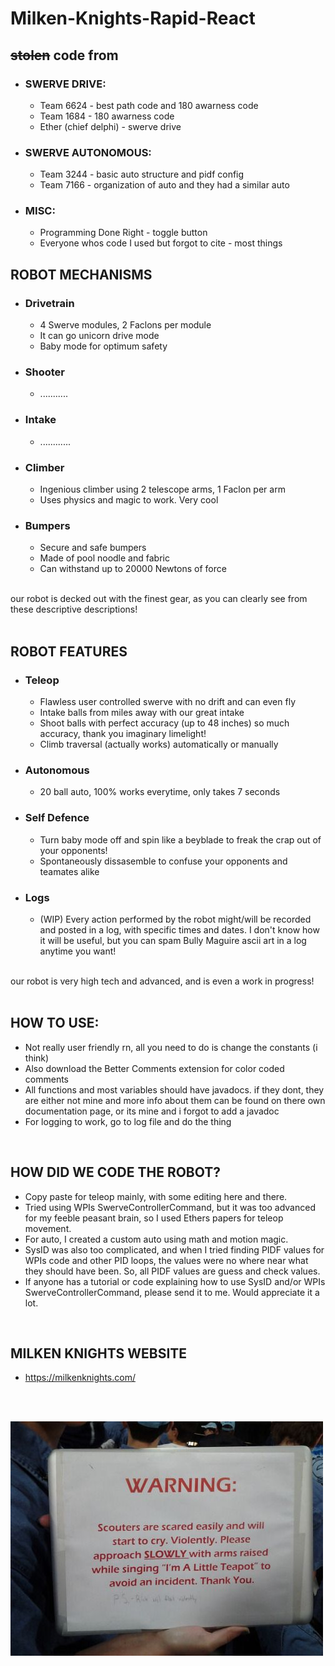 # Milken-Knights-Rapid-React
## ~~stolen~~ code from
- ### SWERVE DRIVE:
     - Team 6624 - best path code and 180 awarness code
     - Team 1684 - 180 awarness code
     - Ether (chief delphi) - swerve drive  
- ### SWERVE AUTONOMOUS:
     - Team 3244 - basic auto structure and pidf config
     - Team 7166 - organization of auto and they had a similar auto
- ### MISC:
     - Programming Done Right - toggle button
     - Everyone whos code I used but forgot to cite - most things

## ROBOT MECHANISMS
- ### Drivetrain
     - 4 Swerve modules, 2 Faclons per module
     - It can go unicorn drive mode
     - Baby mode for optimum safety
- ### Shooter
     - ...........
- ### Intake
     - ............
- ### Climber
     - Ingenious climber using 2 telescope arms, 1 Faclon per arm
     - Uses physics and magic to work. Very cool
- ### Bumpers
     - Secure and safe bumpers
     - Made of pool noodle and fabric
     - Can withstand up to 20000 Newtons of force
<br/>
our robot is decked out with the finest gear, as you can clearly see from these descriptive descriptions!
<br/>
<br/>

## ROBOT FEATURES
- ### Teleop
     - Flawless user controlled swerve with no drift and can even fly
     - Intake balls from miles away with our great intake
     - Shoot balls with perfect accuracy (up to 48 inches) so much accuracy, thank you imaginary limelight!
     - Climb traversal (actually works) automatically or manually
- ### Autonomous
     - 20 ball auto, 100% works everytime, only takes 7 seconds
- ### Self Defence
     - Turn baby mode off and spin like a beyblade to freak the crap out of your opponents!
     - Spontaneously dissasemble to confuse your opponents and teamates alike
- ### Logs
     - (WIP) Every action performed by the robot might/will be recorded and posted in a log, with specific times and dates. I don't know how it will be useful, but you can spam Bully Maguire ascii art in a log anytime you want! 
<br/>
our robot is very high tech and advanced, and is even a work in progress!
<br/>
<br/>

## HOW TO USE:
- Not really user friendly rn, all you need to do is change the constants (i think)
- Also download the Better Comments extension for color coded comments
- All functions and most variables should have javadocs. if they dont, they are either not mine and more info about them can be found on there own documentation page, or its mine and i forgot to add a javadoc
- For logging to work, go to log file and do the thing
<br/>

## HOW DID WE CODE THE ROBOT?
- Copy paste for teleop mainly, with some editing here and there.
- Tried using WPIs SwerveControllerCommand, but it was too advanced for my feeble peasant brain, so I used Ethers papers for teleop movement.
- For auto, I created a custom auto using math and motion magic.
- SysID was also too complicated, and when I tried finding PIDF values for WPIs code and other PID loops, the values were no where near what they should have been. So, all PIDF values are guess and check values.
- If anyone has a tutorial or code explaining how to use SysID and/or WPIs SwerveControllerCommand, please send it to me. Would appreciate it a lot.
<br/>

## MILKEN KNIGHTS WEBSITE
- https://milkenknights.com/
<br/>
<br/>

![alt text](https://github.com/themilkenknights/Milken-Knights-Rapid-React/blob/main/9b74540da182480bf9a6a91d10e6c433.jpg?raw=true)
